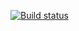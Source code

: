 [![Build status](https://ci.appveyor.com/api/projects/status/c4ah19g9mk9gv03e?svg=true)](https://ci.appveyor.com/project/PollyRed/oop-homework)
